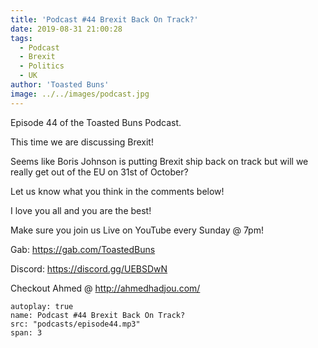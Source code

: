 ```yaml
---
title: 'Podcast #44 Brexit Back On Track?'
date: 2019-08-31 21:00:28
tags:
  - Podcast
  - Brexit
  - Politics
  - UK
author: 'Toasted Buns'
image: ../../images/podcast.jpg
---
```

Episode 44 of the Toasted Buns Podcast.

This time we are discussing Brexit!

Seems like Boris Johnson is putting Brexit ship back on track but will we really get out of the EU on 31st of October?

Let us know what you think in the comments below!

I love you all and you are the best!

Make sure you join us Live on YouTube every Sunday @ 7pm!

Gab: https://gab.com/ToastedBuns

Discord: https://discord.gg/UEBSDwN

Checkout Ahmed @ http://ahmedhadjou.com/

<script async src="//pagead2.googlesyndication.com/pagead/js/adsbygoogle.js"></script><ins class="adsbygoogle" style="display:block; text-align:center;"  data-ad-layout="in-article"  data-ad-format="fluid"  data-ad-client="ca-pub-2164900147810573"  data-ad-slot="8817307412"></ins><script>(adsbygoogle = window.adsbygoogle || []).push({});</script>


```audio
autoplay: true
name: Podcast #44 Brexit Back On Track?
src: "podcasts/episode44.mp3"
span: 3
```
